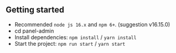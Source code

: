 ## Getting started

- Recommended `node js 16.x` and `npm 6+`. (suggestion v16.15.0)
- cd panel-admin
- Install dependencies: `npm install` / `yarn install`
- Start the project: `npm run start` / `yarn start`


